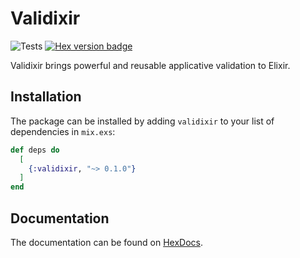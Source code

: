 # Validixir

![Tests](https://github.com/smoes/validixir/actions/workflows/main.yaml/badge.svg)
[![Hex version badge](https://img.shields.io/hexpm/v/validixir.svg)](https://hex.pm/packages/validixir)

Validixir brings powerful and reusable applicative validation to Elixir.


## Installation

The package can be installed by adding `validixir` to your list of dependencies in `mix.exs`:

```elixir
def deps do
  [
    {:validixir, "~> 0.1.0"}
  ]
end
```

## Documentation
The documentation can be found on [HexDocs](https://hexdocs.pm/validixir).
